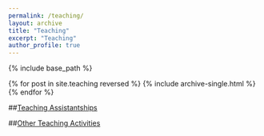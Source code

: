 ```yaml
---
permalink: /teaching/
layout: archive
title: "Teaching"
excerpt: "Teaching"
author_profile: true
---
```


{% include base_path %}

{% for post in site.teaching reversed %}
  {% include archive-single.html %}
{% endfor %}

##[Teaching Assistantships](https://francescomascari.github.io/teaching/teaching_assistantships)

##[Other Teaching Activities](https://francescomascari.github.io/teaching/teaching_other)
